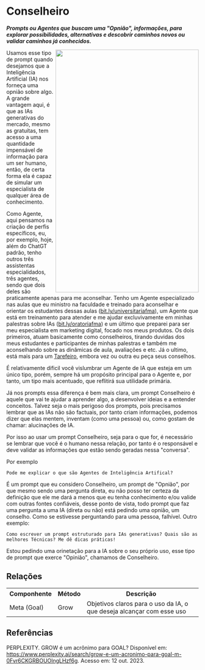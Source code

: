 # Conselheiro
***Prompts ou Agentes que buscam uma "Opnião", informações, para explorar possibilidades, alternativas e descobrir caminhos novos ou validar caminhos já conhecidos.***

 <img src="https://github.com/user-attachments/assets/c0529188-eb57-4a35-8bc2-ded96edb79e1" align="right" width="375" height="637">

Usamos esse tipo de prompt quando desejamos que a Inteligência Artificial (IA) nos forneça uma opnião sobre algo. A grande vantagem aqui, é que as IAs generativas do mercado, mesmo as gratuítas, tem acesso a uma quantidade impensável de informação para um ser humano, então, de certa forma ela é capaz de simular um especialista de qualquer área de conhecimento.

Como Agente, aqui pensamos na criação de perfis específicos, eu, por exemplo, hoje, além do ChatGT padrão, tenho outros três assistentas especialidados, três agentes, sendo que dois deles são praticamente apenas para me aconselhar. Tenho um Agente especializado nas aulas que eu ministro na faculdade e treinado para aconselhar e orientar os estudantes dessas aulas ([bit.ly/universitariafma](http://bit.ly/universitariafma)), um Agente que está em treinamento para atender e me ajudar excluvivamente em minhas palestras sobre IAs ([bit.ly/oratoriafma](https://bit.ly/oratoriafma)) e um último que preparei para ser meu especialista em marketing digital, focado nos meus produtos. Os dois primeiros, atuam basicamente como conselheiros, tirando duvidas dos meus estudantes e participantes de minhas palestras e também me aconselhando sobre as dinâmicas de aula, avaliações e etc. Já o ultimo, está mais para um [Tarefeiro](tarefeiro.md), embora vez ou outra eu peça seus conselhos.

É relativamente dificil você vislumbrar um Agente de IA que esteja em um único tipo, porém, sempre há um propósito principal para o Agente e, por tanto, um tipo mais acentuado, que reflitirá sua utilidade primária.

Já nos prompts essa diferença é bem mais clara, um prompt Conselheiro é aquele que vai te ajudar a aprender algo, a desenvolver ideias e a entender conceitos. Talvez seja o mais perigoso dos prompts, pois precisamos lembrar que as IAs não são factuais, por tanto criam informações, podemos dizer que elas mentem, inventam (como uma pessoa) ou, como gostam de chamar: alucinações de IA.

Por isso ao usar um prompt Conselheiro, seja para o que for, é necessário se lembrar que você é o humano nessa relação, por tanto é o responsável e deve validar as informações que estão sendo geradas nessa "conversa".

Por exemplo
```
Pode me explicar o que são Agentes de Inteligência Artifical?
```
É um prompt que eu considero Conselheiro, um prompt de "Opnião", por que mesmo sendo uma pergunta direta, eu não posso ter certeza da definição que ele me dará a menos que eu tenha conhecimento e/ou valide com outras fontes confiáveis, desse ponto de vista, todo prompt que faz uma pergunta a uma IA (direta ou não) está pedindo uma opnião, um conselho. Como se estivesse perguntando para uma pessoa, falhível.
Outro exemplo:
```
Como escrever um prompt estruturado para IAs generativas? Quais são as melhores Técnicas? Me dê dicas práticas!
```
Estou pedindo uma orinetação para a IA sobre o seu próprio uso, esse tipo de prompt que exerce "Opinião", chamamos de Conselheiro.

## Relações
<table>
<tr>
  <th>Componhente</th>	<th>Método</th>	<th>Descrição</th>
</tr>
<tr>
  <td>Meta (Goal)</td><td>Grow</td><td>	Objetivos claros para o uso da IA, o que deseja alcançar com esse uso</td>
</tr>
</table>

## Referências

PERPLEXITY. GROW é um acrônimo para GOAL? Disponível em: https://www.perplexity.ai/search/grow-e-um-acronimo-para-goal-m-0Fvr6CKGRBOUOlngLHzf6g. Acesso em: 12 out. 2023.
